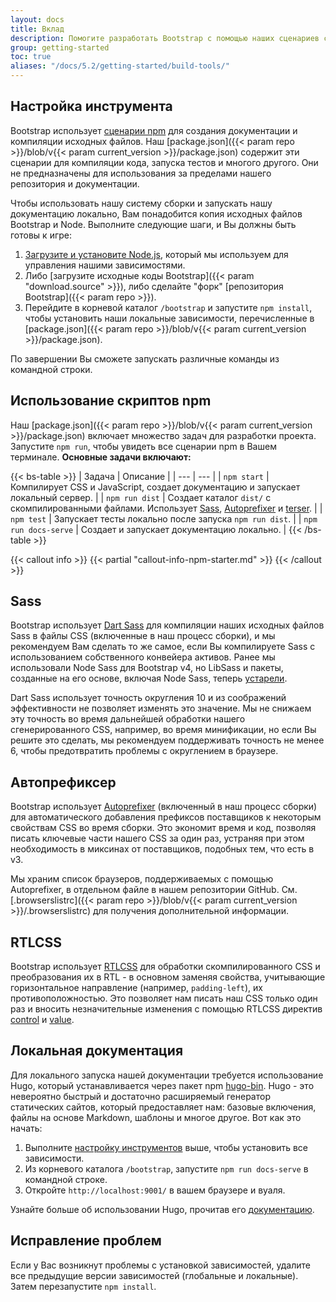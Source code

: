 ```yaml
---
layout: docs
title: Вклад
description: Помогите разработать Bootstrap с помощью наших сценариев сборки документации и тестов.
group: getting-started
toc: true
aliases: "/docs/5.2/getting-started/build-tools/"
---
```


## Настройка инструмента

Bootstrap использует [сценарии npm](https://docs.npmjs.com/misc/scripts/) для создания документации и компиляции исходных файлов. Наш [package.json]({{< param repo >}}/blob/v{{< param current_version >}}/package.json) содержит эти сценарии для компиляции кода, запуска тестов и многого другого. Они не предназначены для использования за пределами нашего репозитория и документации.

Чтобы использовать нашу систему сборки и запускать нашу документацию локально, Вам понадобится копия исходных файлов Bootstrap и Node. Выполните следующие шаги, и Вы должны быть готовы к игре:

1. [Загрузите и установите Node.js](https://nodejs.org/en/download/), который мы используем для управления нашими зависимостями.
2. Либо [загрузите исходные коды Bootstrap]({{< param "download.source" >}}), либо сделайте "форк" [репозитория Bootstrap]({{< param repo >}}).
3. Перейдите в корневой каталог `/bootstrap` и запустите `npm install`, чтобы установить наши локальные зависимости, перечисленные в [package.json]({{< param repo >}}/blob/v{{< param current_version >}}/package.json).

По завершении Вы сможете запускать различные команды из командной строки.

## Использование скриптов npm

Наш [package.json]({{< param repo >}}/blob/v{{< param current_version >}}/package.json) включает множество задач для разработки проекта. Запустите `npm run`, чтобы увидеть все сценарии npm в Вашем терминале. **Основные задачи включают:**

{{< bs-table >}}
| Задача | Описание |
| --- | --- |
| `npm start` | Компилирует CSS и JavaScript, создает документацию и запускает локальный сервер. |
| `npm run dist` | Создает каталог `dist/` с скомпилированными файлами. Использует [Sass](https://sass-lang.com/), [Autoprefixer](https://github.com/postcss/autoprefixer) и [terser](https://github.com/terser/terser). |
| `npm test` | Запускает тесты локально после запуска `npm run dist`. |
| `npm run docs-serve` | Создает и запускает документацию локально. |
{{< /bs-table >}}

{{< callout info >}}
{{< partial "callout-info-npm-starter.md" >}}
{{< /callout >}}

## Sass

Bootstrap использует [Dart Sass](https://sass-lang.com/dart-sass) для компиляции наших исходных файлов Sass в файлы CSS (включенные в наш процесс сборки), и мы рекомендуем Вам сделать то же самое, если Вы компилируете Sass с использованием собственного конвейера активов. Ранее мы использовали Node Sass для Bootstrap v4, но LibSass и пакеты, созданные на его основе, включая Node Sass, теперь [устарели](https://sass-lang.com/blog/libsass-is-deprecated).

Dart Sass использует точность округления 10 и из соображений эффективности не позволяет изменять это значение. Мы не снижаем эту точность во время дальнейшей обработки нашего сгенерированного CSS, например, во время минификации, но если Вы решите это сделать, мы рекомендуем поддерживать точность не менее 6, чтобы предотвратить проблемы с округлением в браузере.

## Автопрефиксер

Bootstrap использует [Autoprefixer](https://github.com/postcss/autoprefixer) (включенный в наш процесс сборки) для автоматического добавления префиксов поставщиков к некоторым свойствам CSS во время сборки. Это экономит время и код, позволяя писать ключевые части нашего CSS за один раз, устраняя при этом необходимость в миксинах от поставщиков, подобных тем, что есть в v3.

Мы храним список браузеров, поддерживаемых с помощью Autoprefixer, в отдельном файле в нашем репозитории GitHub. См. [.browserslistrc]({{< param repo >}}/blob/v{{< param current_version >}}/.browserslistrc) для получения дополнительной информации.

## RTLCSS

Bootstrap использует [RTLCSS](https://rtlcss.com/) для обработки скомпилированного CSS и преобразования их в RTL - в основном заменяя свойства, учитывающие горизонтальное направление (например, `padding-left`), их противоположностью. Это позволяет нам писать наш CSS только один раз и вносить незначительные изменения с помощью RTLCSS директив [control](https://rtlcss.com/learn/usage-guide/control-directives/) и [value](https://rtlcss.com/learn/usage-guide/value-directives/).

## Локальная документация

Для локального запуска нашей документации требуется использование Hugo, который устанавливается через пакет npm [hugo-bin](https://www.npmjs.com/package/hugo-bin). Hugo - это невероятно быстрый и достаточно расширяемый генератор статических сайтов, который предоставляет нам: базовые включения, файлы на основе Markdown, шаблоны и многое другое. Вот как это начать:

1. Выполните [настройку инструментов](#tooling-setup) выше, чтобы установить все зависимости.
2. Из корневого каталога `/bootstrap`, запустите `npm run docs-serve` в командной строке.
3. Откройте `http://localhost:9001/` в вашем браузере и вуаля.

Узнайте больше об использовании Hugo, прочитав его [документацию](https://gohugo.io/documentation/).

## Исправление проблем

Если у Вас возникнут проблемы с установкой зависимостей, удалите все предыдущие версии зависимостей (глобальные и локальные). Затем перезапустите `npm install`.
